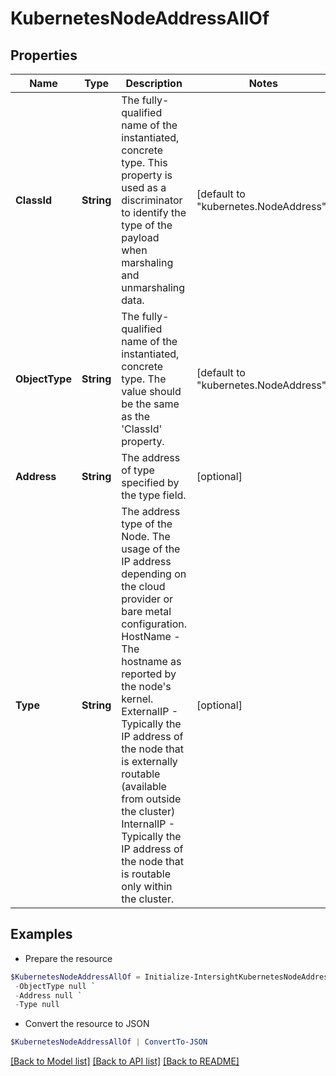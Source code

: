 # KubernetesNodeAddressAllOf
## Properties

Name | Type | Description | Notes
------------ | ------------- | ------------- | -------------
**ClassId** | **String** | The fully-qualified name of the instantiated, concrete type. This property is used as a discriminator to identify the type of the payload when marshaling and unmarshaling data. | [default to "kubernetes.NodeAddress"]
**ObjectType** | **String** | The fully-qualified name of the instantiated, concrete type. The value should be the same as the &#39;ClassId&#39; property. | [default to "kubernetes.NodeAddress"]
**Address** | **String** | The address of type specified by the type field. | [optional] 
**Type** | **String** | The address type of the Node. The usage of the IP address depending on the cloud provider or bare metal configuration. HostName - The hostname as reported by the node&#39;s kernel. ExternalIP - Typically the IP address of the node that is externally routable (available from outside the cluster) InternalIP - Typically the IP address of the node that is routable only within the cluster. | [optional] 

## Examples

- Prepare the resource
```powershell
$KubernetesNodeAddressAllOf = Initialize-IntersightKubernetesNodeAddressAllOf  -ClassId null `
 -ObjectType null `
 -Address null `
 -Type null
```

- Convert the resource to JSON
```powershell
$KubernetesNodeAddressAllOf | ConvertTo-JSON
```

[[Back to Model list]](../README.md#documentation-for-models) [[Back to API list]](../README.md#documentation-for-api-endpoints) [[Back to README]](../README.md)

